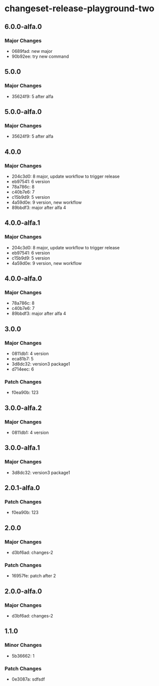 # changeset-release-playground-two

## 6.0.0-alfa.0

### Major Changes

- 0689fad: new major
- 90b92ee: try new command

## 5.0.0

### Major Changes

- 35624f9: 5 after alfa

## 5.0.0-alfa.0

### Major Changes

- 35624f9: 5 after alfa

## 4.0.0

### Major Changes

- 204c3d0: 8 major, update workflow to trigger release
- eb97541: 6 version
- 78a786c: 8
- c40b7e6: 7
- c15b9d9: 5 version
- 4a59d0e: 9 version, new workflow
- 89bbdf3: major after alfa 4

## 4.0.0-alfa.1

### Major Changes

- 204c3d0: 8 major, update workflow to trigger release
- eb97541: 6 version
- c15b9d9: 5 version
- 4a59d0e: 9 version, new workflow

## 4.0.0-alfa.0

### Major Changes

- 78a786c: 8
- c40b7e6: 7
- 89bbdf3: major after alfa 4

## 3.0.0

### Major Changes

- 0811db1: 4 version
- eca81b7: 5
- 3d8dc32: version3 package1
- d714eec: 6

### Patch Changes

- f0ea90b: 123

## 3.0.0-alfa.2

### Major Changes

- 0811db1: 4 version

## 3.0.0-alfa.1

### Major Changes

- 3d8dc32: version3 package1

## 2.0.1-alfa.0

### Patch Changes

- f0ea90b: 123

## 2.0.0

### Major Changes

- d3bf6ad: changes-2

### Patch Changes

- 16957fe: patch after 2

## 2.0.0-alfa.0

### Major Changes

- d3bf6ad: changes-2

## 1.1.0

### Minor Changes

- 5b36662: 1

### Patch Changes

- 0e3087a: sdfsdf
